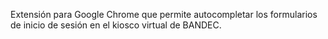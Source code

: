 Extensión para Google Chrome que permite autocompletar los formularios de inicio de sesión en el kiosco virtual de BANDEC.


